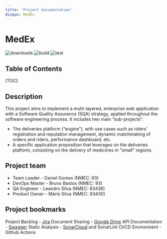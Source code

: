 ```yaml
---
title: 'Project documentation'
disqus: MedEx
---
```


MedEx
===
![downloads](https://img.shields.io/github/downloads/atom/atom/total.svg) ![build](https://img.shields.io/appveyor/ci/:user/:repo.svg) ![test](https://img.shields.io/discord/:serverId.svg)

## Table of Contents

[TOC]

Description
---
This project aims to implement a multi-layered, enterprise web application with a Software Quality Assurance (SQA) strategy, applied throughout the software engineering process. 
It includes two main “sub-projects”:
- The deliveries platform (“engine”), with use cases such as riders’ registration and reputation management, dynamic matchmaking of orders and riders, performance dashboard, etc.
- A specific application proposition that leverages on the deliveries platform, consisting on the delivery of medicines in "small" regions.


Project team
---
- Team Leader - Daniel Gomes (NMEC: 93)
- DevOps Master - Bruno Bastos (NMEC: 93)
- QA Engineer - Leandro Silva (NMEC: 93436)
- Product Owner - Mário Silva (NMEC: 93430)


Project bookmarks
---
Project Backlog - [Jira](https://crowdwire.atlassian.net/jira/software/projects/MED/boards/3)
Document Sharing - [Google Drive](https://drive.google.com/drive/folders/1tgk3GQd3EnHOorKlSXlc6PDayAXA7Fmg?usp=sharing)
API Documentation - [Swagger]()
Static Analysis - [SonarCloud]() and SonarLint
CI/CD Environment - Github Actions
